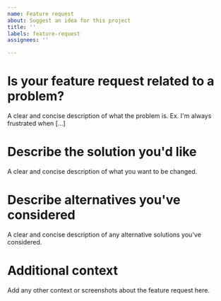 ```yaml
---
name: Feature request
about: Suggest an idea for this project
title: ''
labels: feature-request
assignees: ''

---
```


# Is your feature request related to a problem?

A clear and concise description of what the problem is. Ex. I'm always frustrated when [...]

# Describe the solution you'd like

A clear and concise description of what you want to be changed.

# Describe alternatives you've considered

A clear and concise description of any alternative solutions you've considered.

# Additional context

Add any other context or screenshots about the feature request here.
